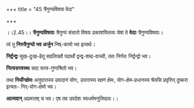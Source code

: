 +++
title = "45 त्रैगुण्यविषया वेदा"

+++


।।2.45।। **त्रैगुण्यविषयाः** त्रैगुण्यं संसारो विषयः प्रकाशयितव्यः येषां ते **वेदाः** त्रैगुण्यविषयाः। 

त्वं तु **निस्त्रैगुण्यो भव अर्जुन** निष्-कामो भव इत्यर्थः। 

**निर्द्वन्द्वः** सुख-दुःख-हेतू सप्रतिपक्षौ पदार्थौ द्वन्द्व-शब्द-वाच्यौ, ततः निर्गतः निर्द्वन्द्वो भव।

**नित्यसत्त्वस्थः** सदा सत्त्व-गुणाश्रितो भव। 

तथा **निर्योगक्षेमः** अनुपात्तस्य उपादानं योगः, उपात्तस्य रक्षणं क्षेमः, योग-क्षेम-प्रधानस्य श्रेयसि प्रवृत्तिर् दुष्करा इत्यतः- निर्-योग-क्षेमो भव।

**आत्मवान्** अप्रमत्तश् च भव। एष तव उपदेशः स्वधर्ममनुतिष्ठतः।।  


  
